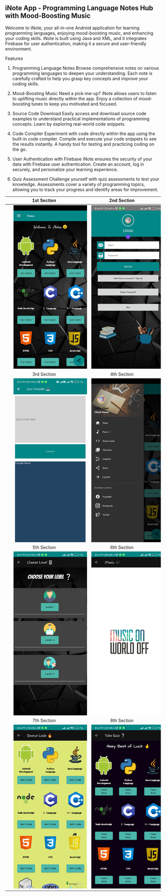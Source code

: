 iNote App - Programming Language Notes Hub with Mood-Boosting Music
-----------------------------------------------------------------------------------------------------------------------------------------------
Welcome to iNote, your all-in-one Android application for learning programming languages, enjoying mood-boosting music, and enhancing your coding skills. iNote is built using Java and XML, and it integrates Firebase for user authentication, making it a secure and user-friendly environment.

Features
1. Programming Language Notes
Browse comprehensive notes on various programming languages to deepen your understanding. Each note is carefully crafted to help you grasp key concepts and improve your coding skills.

2. Mood-Boosting Music
Need a pick-me-up? iNote allows users to listen to uplifting music directly within the app. Enjoy a collection of mood-boosting tunes to keep you motivated and focused.

3. Source Code Download
Easily access and download source code examples to understand practical implementations of programming concepts. Learn by exploring real-world code snippets.

4. Code Compiler
Experiment with code directly within the app using the built-in code compiler. Compile and execute your code snippets to see the results instantly. A handy tool for testing and practicing coding on the go.

5. User Authentication with Firebase
iNote ensures the security of your data with Firebase user authentication. Create an account, log in securely, and personalize your learning experience.

6. Quiz Assessment
Challenge yourself with quiz assessments to test your knowledge. Assessments cover a variety of programming topics, allowing you to track your progress and identify areas for improvement.

  1st Section              |  2nd Section
:-------------------------:|:-------------------------:
<img style="width:300px;" hspace="20" src="https://raw.githubusercontent.com/VikasDz/iNotes/master/Screenshots/Home.jpg">  |  <img style="width:300px;" hspace="20" src="https://raw.githubusercontent.com/VikasDz/iNotes/master/Screenshots/Login%20Page.jpg">
  3rd Section              |  4th  Section     
<img style="width:300px;" hspace="20" src="https://raw.githubusercontent.com/VikasDz/iNotes/master/Screenshots/Code.jpg">  |  <img style="width:300px;" hspace="20" src="https://raw.githubusercontent.com/VikasDz/iNotes/master/Screenshots/Drawer.jpg">
  5th Section              |  6th  Section     
<img style="width:300px;" hspace="20" src="https://raw.githubusercontent.com/VikasDz/iNotes/master/Screenshots/Level.jpg">  |  <img style="width:300px;" hspace="20" src="https://raw.githubusercontent.com/VikasDz/iNotes/master/Screenshots/Music.jpg">
  7th Section              |  8th  Section 
<img style="width:300px;" hspace="20" src="https://raw.githubusercontent.com/VikasDz/iNotes/master/Screenshots/Source%20Code.jpg">  |  <img style="width:300px;" hspace="20" src="https://raw.githubusercontent.com/VikasDz/iNotes/master/Screenshots/Test.jpg">


